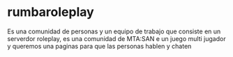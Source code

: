 # rumbaroleplay

Es una comunidad de personas y un equipo de trabajo que consiste en un serverdor roleplay, es una comunidad de MTA:SAN e un juego multi jugador y queremos una paginas para que las personas hablen y chaten
